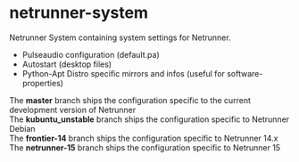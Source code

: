 netrunner-system
================

Netrunner System containing system settings for Netrunner. 
* Pulseaudio configuration (default.pa) 
* Autostart (desktop files)
* Python-Apt Distro specific mirrors and infos (useful for software-properties) 

The **master** branch ships the configuration specific to the current development version of Netrunner  
The **kubuntu_unstable** branch ships the configuration specific to Netrunner Debian  
The **frontier-14** branch ships the configuration specific to Netrunner 14.x  
The **netrunner-15** branch ships the configuration specific to Netrunner 15  
